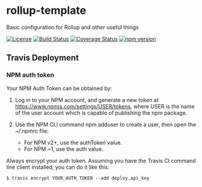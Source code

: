 # rollup-template
Basic configuration for Rollup and other useful things

[![License][asl-2.0 badge]][asl-2.0] [![Build Status][travis badge]][travis] [![Coverage Status][coverage badge]][coveralls] [![npm version][npm badge]][npm]

## Travis Deployment

### NPM auth token

Your NPM Auth Token can be obtained by:

1. Log in to your NPM account, and generate a new token at https://www.npmjs.com/settings/USER/tokens, where USER is the name of the user account which is capable of publishing the npm package.

1. Use the NPM CLI command npm adduser to create a user, then open the ~/.npmrc file:
    *  For NPM v2+, use the authToken value.
    * For NPM ~1, use the auth value.

Always encrypt your auth token. Assuming you have the Travis CI command line client installed, you can do it like this:

```
$ travis encrypt YOUR_AUTH_TOKEN --add deploy.api_key
```

[Coverage badge]: https://coveralls.io/repos/github/vjrasane/rollup-template/badge.svg?service=github
[Coveralls]: https://coveralls.io/github/vjrasane/rollup-template
[ASL-2.0 badge]: https://img.shields.io/badge/License-Apache%202.0-blue.svg
[ASL-2.0]: https://opensource.org/licenses/Apache-2.0
[Travis]: https://travis-ci.org/vjrasane/rollup-template
[Travis badge]: https://travis-ci.org/vjrasane/rollup-template.svg?branch=master&service=github
[npm badge]: https://badge.fury.io/js/rollup-template.svg?service=github
[npm]: https://badge.fury.io/js/rollup-template